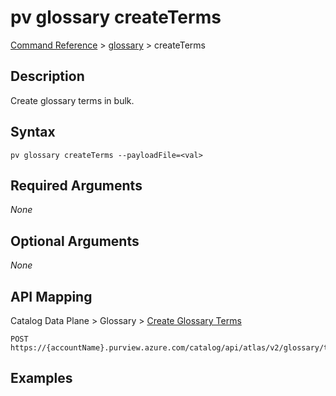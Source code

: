 # pv glossary createTerms
[Command Reference](../../../README.md#command-reference) > [glossary](./main.md) > createTerms

## Description
Create glossary terms in bulk.

## Syntax
```
pv glossary createTerms --payloadFile=<val>
```

## Required Arguments
*None*

## Optional Arguments
*None*

## API Mapping
Catalog Data Plane > Glossary > [Create Glossary Terms](https://docs.microsoft.com/en-us/rest/api/purview/catalogdataplane/glossary/create-glossary-terms)
```
POST https://{accountName}.purview.azure.com/catalog/api/atlas/v2/glossary/terms
```

## Examples
```powershell

```